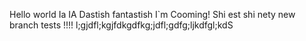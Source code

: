 Hello world
Ia IA Dastish fantastish
I`m Cooming!
Shi est shi nety
new branch tests 
!!!!
l;gjdfl;kgjfdkgdfkg;jdfl;gdfg;ljkdfgl;kdS